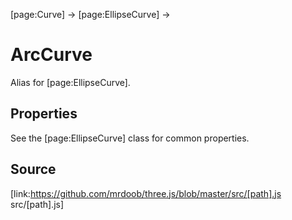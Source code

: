 [page:Curve] → [page:EllipseCurve] →

# ArcCurve

Alias for [page:EllipseCurve].

## Properties

See the [page:EllipseCurve] class for common properties.

## Source

[link:https://github.com/mrdoob/three.js/blob/master/src/[path].js
src/[path].js]

